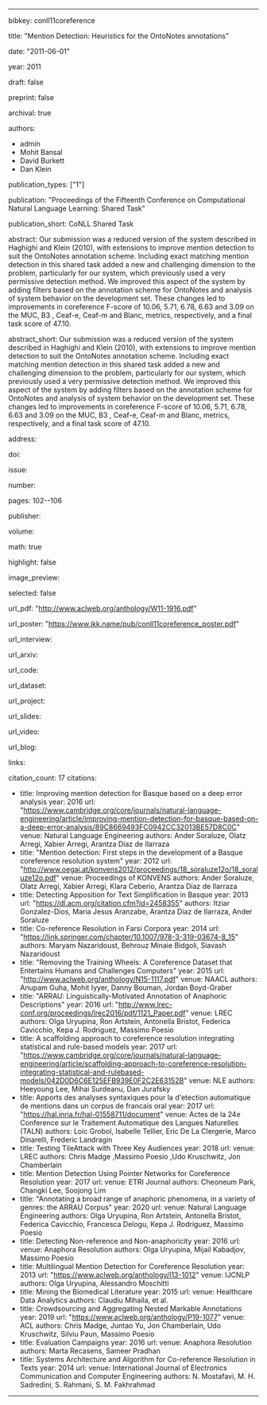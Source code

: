 ---

bibkey: conll11coreference

title: "Mention Detection: Heuristics for the OntoNotes annotations"

date: "2011-06-01"

year: 2011

draft: false

preprint: false

archival: true

authors: 
- admin
- Mohit Bansal
- David Burkett
- Dan Klein

publication_types: ["1"]

publication: "Proceedings of the Fifteenth Conference on Computational Natural Language Learning: Shared Task"

publication_short: CoNLL Shared Task

abstract: Our submission was a reduced version of the system described in Haghighi and Klein (2010), with extensions to improve mention detection to suit the OntoNotes annotation scheme. Including exact matching mention detection in this shared task added a new and challenging dimension to the problem, particularly for our system, which previously used a very permissive detection method. We improved this aspect of the system by adding filters based on the annotation scheme for OntoNotes and analysis of system behavior on the development set. These changes led to improvements in coreference F-score of 10.06, 5.71, 6.78, 6.63 and 3.09 on the MUC, B3 , Ceaf-e, Ceaf-m and Blanc, metrics, respectively, and a final task score of 47.10.

abstract_short: Our submission was a reduced version of the system described in Haghighi and Klein (2010), with extensions to improve mention detection to suit the OntoNotes annotation scheme. Including exact matching mention detection in this shared task added a new and challenging dimension to the problem, particularly for our system, which previously used a very permissive detection method. We improved this aspect of the system by adding filters based on the annotation scheme for OntoNotes and analysis of system behavior on the development set. These changes led to improvements in coreference F-score of 10.06, 5.71, 6.78, 6.63 and 3.09 on the MUC, B3 , Ceaf-e, Ceaf-m and Blanc, metrics, respectively, and a final task score of 47.10.

address: 

doi: 

issue: 

number: 

pages: 102--106

publisher: 

volume: 

math: true

highlight: false

image_preview: 

selected: false

url_pdf: "http://www.aclweb.org/anthology/W11-1916.pdf"

url_poster: "https://www.jkk.name/pub/conll11coreference_poster.pdf"

url_interview: 

url_arxiv: 

url_code: 

url_dataset: 

url_project: 

url_slides: 

url_video: 

url_blog: 

links: 

citation_count: 17
citations:
- title: Improving mention detection for Basque based on a deep error analysis
  year: 2016
  url: "https://www.cambridge.org/core/journals/natural-language-engineering/article/improving-mention-detection-for-basque-based-on-a-deep-error-analysis/89C8669493FC0942CC32013BE57D8C0C"
  venue: Natural Language Engineering
  authors: Ander Soraluze, Olatz Arregi, Xabier Arregi, Arantza Diaz de Ilarraza
- title: "Mention detection: First steps in the development of a Basque coreference resolution system"
  year: 2012
  url: "http://www.oegai.at/konvens2012/proceedings/18_soraluze12o/18_soraluze12o.pdf"
  venue: Proceedings of KONVENS
  authors: Ander Soraluze, Olatz Arregi, Xabier Arregi, Klara Ceberio, Arantza Diaz de Ilarraza
- title: Detecting Apposition for Text Simplification in Basque
  year: 2013
  url: "https://dl.acm.org/citation.cfm?id=2458355"
  authors: Itziar Gonzalez-Dios, Maria Jesus Aranzabe, Arantza Diaz de Ilarraza, Ander Soraluze
- title: Co-reference Resolution in Farsi Corpora
  year: 2014
  url: "https://link.springer.com/chapter/10.1007/978-3-319-03674-8_15"
  authors: Maryam Nazaridoust, Behrouz Minaie Bidgoli, Siavash Nazaridoust
- title: "Removing the Training Wheels: A Coreference Dataset that Entertains Humans and Challenges Computers"
  year: 2015
  url: "http://www.aclweb.org/anthology/N15-1117.pdf"
  venue: NAACL
  authors: Anupam Guha, Mohit Iyyer, Danny Bouman, Jordan Boyd-Graber
- title: "ARRAU: Linguistically-Motivated Annotation of Anaphoric Descriptions"
  year: 2016
  url: "http://www.lrec-conf.org/proceedings/lrec2016/pdf/1121_Paper.pdf"
  venue: LREC
  authors: Olga Uryupina, Ron Artstein, Antonella Bristot, Federica Cavicchio, Kepa J. Rodriguez, Massimo Poesio
- title: A scaffolding approach to coreference resolution integrating statistical and rule-based models
  year: 2017
  url: "https://www.cambridge.org/core/journals/natural-language-engineering/article/scaffolding-approach-to-coreference-resolution-integrating-statistical-and-rulebased-models/042D0D6C6E125EFB939E0F2C2E63152B"
  venue: NLE
  authors: Heeyoung Lee, Mihai Surdeanu, Dan Jurafsky
- title: Apports des analyses syntaxiques pour la d'etection automatique de mentions dans un corpus de francais oral
  year: 2017
  url: "https://hal.inria.fr/hal-01558711/document"
  venue: Actes de la 24e Conference sur le Traitement Automatique des Langues Naturelles (TALN)
  authors: Loic Grobol, Isabelle Tellier, Eric De La Clergerie, Marco Dinarelli, Frederic Landragin
- title: Testing TileAttack with Three Key Audiences
  year: 2018
  url: 
  venue: LREC
  authors: Chris Madge ,Massimo Poesio ,Udo Kruschwitz, Jon Chamberlain
- title: Mention Detection Using Pointer Networks for Coreference Resolution
  year: 2017
  url: 
  venue: ETRI Journal
  authors: Cheoneum Park, Changki Lee, Soojong Lim
- title: "Annotating a broad range of anaphoric phenomena, in a variety of genres: the ARRAU Corpus"
  year: 2020
  url: 
  venue: Natural Language Engineering
  authors: Olga Uryupina, Ron Artstein, Antonella Bristot, Federica Cavicchio, Francesca Delogu, Kepa J. Rodriguez, Massimo Poesio
- title: Detecting Non-reference and Non-anaphoricity
  year: 2016
  url: 
  venue: Anaphora Resolution
  authors: Olga Uryupina, Mijail Kabadjov, Massimo Poesio
- title: Multilingual Mention Detection for Coreference Resolution
  year: 2013
  url: "https://www.aclweb.org/anthology/I13-1012"
  venue: IJCNLP
  authors: Olga Uryupina, Alessandro Moschitti
- title: Mining the Biomedical Literature
  year: 2015
  url: 
  venue: Healthcare Data Analytics
  authors: Claudiu Mihaila, et al.
- title: Crowdsourcing and Aggregating Nested Markable Annotations
  year: 2019
  url: "https://www.aclweb.org/anthology/P19-1077"
  venue: ACL
  authors: Chris Madge, Juntao Yu, Jon Chamberlain, Udo Kruschwitz, Silviu Paun, Massimo Poesio
- title: Evaluation Campaigns
  year: 2016
  url: 
  venue: Anaphora Resolution
  authors: Marta Recasens, Sameer Pradhan
- title: Systems Architecture and Algorithm for Co-reference Resolution in Texts
  year: 2014
  url: 
  venue: International Journal of Electronics Communication and Computer Engineering 
  authors: N. Mostafavi, M. H. Sadredini, S. Rahmani, S. M. Fakhrahmad


---